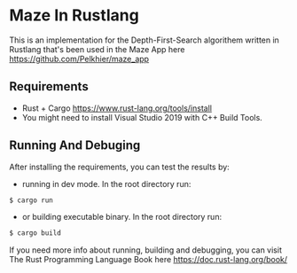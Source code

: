 # Maze In Rustlang

This is an implementation for the Depth-First-Search algorithem written in Rustlang that's been used in the Maze App here https://github.com/Pelkhier/maze_app

## Requirements

- Rust + Cargo https://www.rust-lang.org/tools/install
- You might need to install Visual Studio 2019 with C++ Build Tools.

## Running And Debuging

After installing the requirements, you can test the results by:

- running in dev mode. In the root directory run:

```bash
$ cargo run
```

- or building executable binary. In the root directory run:

```bash
$ cargo build
```

If you need more info about running, building and debugging, you can visit The Rust Programming Language Book here https://doc.rust-lang.org/book/
